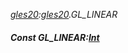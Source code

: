_[gles20](../../modules/gles20/gles20-module.md):[gles20](../../modules/gles20/gles20-module.md).GL\_LINEAR_
##### Const GL\_LINEAR:[Int](../../modules/wonkey/wonkey-types-int.md)
